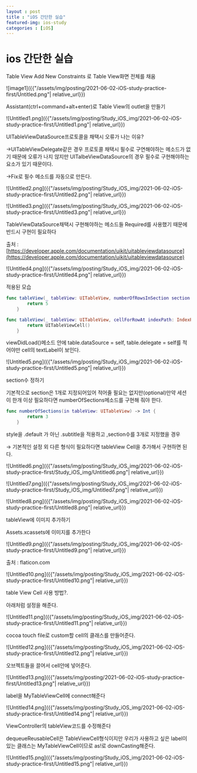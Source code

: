 ```yaml
---
layout : post
title : "iOS 간단한 실습"
featured-img: ios-study
categories : [iOS]
---
```


# ios 간단한 실습

Table View Add New Constraints 로 Table View화면 전체를 채움

![image1]({{"/assets/img/posting/2021-06-02-iOS-study-practice-first/Untitled.png"| relative_url}})

Assistant(ctrl+command+alt+enter)로 Table View의 outlet을 만들기

![Untitled1.png]({{"/assets/img/posting/Study_iOS_img/2021-06-02-iOS-study-practice-first/Untitled1.png"| relative_url}})

UITableViewDataSource프로토콜을 채택시 오류가 나는 이유?

→UITableViewDelegate같은 경우 프로토콜 채택시 필수로 구연해야하는 메소드가 없기 때문에 오류가 나지 않지만 UITalbeViewDataSource의 경우 필수로 구현해야하는 요소가 있기 때문이다.

→Fix로 필수 메소드를 자동으로 만든다.

![Untitled2.png]({{"/assets/img/posting/Study_iOS_img/2021-06-02-iOS-study-practice-first/Untitled2.png"| relative_url}})

![Untitled3.png]({{"/assets/img/posting/Study_iOS_img/2021-06-02-iOS-study-practice-first/Untitled3.png"| relative_url}})

TableViewDataSource채택시 구현해야하는 메소드들 Required를 사용했기 때문에 반드시 구현이 필요하다

출처 : [https://developer.apple.com/documentation/uikit/uitableviewdatasource](https://developer.apple.com/documentation/uikit/uitableviewdatasource)

![Untitled4.png]({{"/assets/img/posting/Study_iOS_img/2021-06-02-iOS-study-practice-first/Untitled4.png"| relative_url}})

적용된 모습

```swift
func tableView(_ tableView: UITableView, numberOfRowsInSection section: Int) -> Int {
        return 5
    }

func tableView(_ tableView: UITableView, cellForRowAt indexPath: IndexPath) -> UITableViewCell {
        return UITableViewCell()
    }
```

viewDidLoad()메소드 안에 table.dataSource = self, table.delegate = self를 적어야만 cell의 textLabel이 보인다.

![Untitled5.png]({{"/assets/img/posting/Study_iOS_img/2021-06-02-iOS-study-practice-first/Untitled5.png"| relative_url}})

section수 정하기

기본적으로 section은 1개로 지정되어있어 적어줄 필요는 없지만(optional)만약 세션이 한개 이상 필요하다면 numberOfSections메소드를 구현해 줘야 한다.

```swift
func numberOfSections(in tableView: UITableView) -> Int {
        return 3
    }
```

style을 .default 가 아닌 .subtitle을 적용하고 ,section수를 3개로 지정했을 경우

→ 기본적인 설정 외 다른 형식이 필요하다면 tableView Cell을 추가해서 구현하면 된다.

![Untitled6.png]({{"/assets/img/posting/Study_iOS_img/2021-06-02-iOS-study-practice-first/Study_iOS_img/Untitled6.png"| relative_url}})

![Untitled7.png]({{"/assets/img/posting/Study_iOS_img/2021-06-02-iOS-study-practice-first/Study_iOS_img/Untitled7.png"| relative_url}})

![Untitled8.png]({{"/assets/img/posting/Study_iOS_img/2021-06-02-iOS-study-practice-first/Untitled8.png"| relative_url}})

  tableView에 이미지 추가하기

Assets.xcassets에 이미지를 추가한다

![Untitled9.png]({{"/assets/img/posting/Study_iOS_img/2021-06-02-iOS-study-practice-first/Untitled9.png"| relative_url}})

출처 : flaticon.com

![Untitled10.png]({{"/assets/img/posting/Study_iOS_img/2021-06-02-iOS-study-practice-first/Untitled10.png"| relative_url}})

table View Cell 사용 방법?.

아래처럼 설정을 해준다. 

![Untitled11.png]({{"/assets/img/posting/Study_iOS_img/2021-06-02-iOS-study-practice-first/Untitled11.png"| relative_url}})

cocoa touch file로 custom할 cell의 클래스를 만들어준다.

![Untitled12.png]({{"/assets/img/posting/Study_iOS_img/2021-06-02-iOS-study-practice-first/Untitled12.png"| relative_url}})

오브젝트들을 끌어서 cell안에 넣어준다.

![Untitled13.png]({{"/assets/img/posting/2021-06-02-iOS-study-practice-first/Untitled13.png"| relative_url}})

label을 MyTableViewCell에 connect해준다

![Untitled14.png]({{"/assets/img/posting/Study_iOS_img/2021-06-02-iOS-study-practice-first/Untitled14.png"| relative_url}})

ViewController의 tableView코드를 수정해준다

dequeueReusableCell은 TableViewCell형식이지만 우리가 사용하고 싶은 label이 있는 클래스는 MyTableViewCell이므로 as!로 downCasting해준다.

![Untitled15.png]({{"/assets/img/posting/Study_iOS_img/2021-06-02-iOS-study-practice-first/Untitled15.png"| relative_url}})